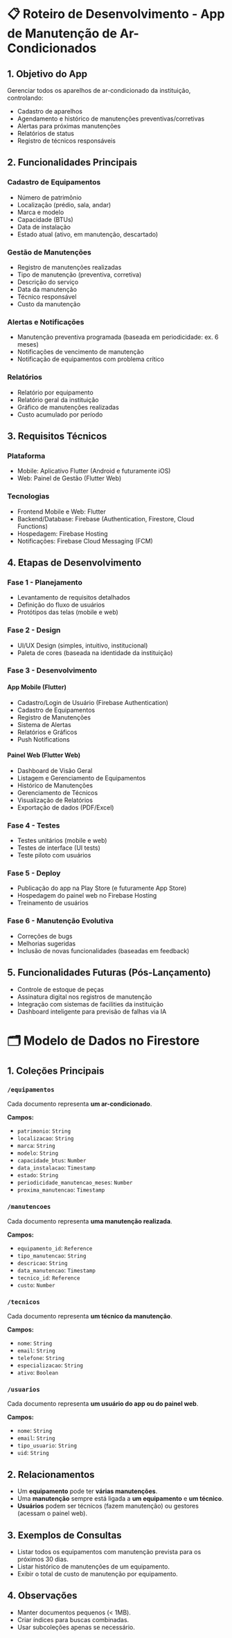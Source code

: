 # 📋 Roteiro de Desenvolvimento - App de Manutenção de Ar-Condicionados

## 1. Objetivo do App
Gerenciar todos os aparelhos de ar-condicionado da instituição, controlando:
- Cadastro de aparelhos
- Agendamento e histórico de manutenções preventivas/corretivas
- Alertas para próximas manutenções
- Relatórios de status
- Registro de técnicos responsáveis

## 2. Funcionalidades Principais

### Cadastro de Equipamentos
- Número de patrimônio
- Localização (prédio, sala, andar)
- Marca e modelo
- Capacidade (BTUs)
- Data de instalação
- Estado atual (ativo, em manutenção, descartado)

### Gestão de Manutenções
- Registro de manutenções realizadas
- Tipo de manutenção (preventiva, corretiva)
- Descrição do serviço
- Data da manutenção
- Técnico responsável
- Custo da manutenção

### Alertas e Notificações
- Manutenção preventiva programada (baseada em periodicidade: ex. 6 meses)
- Notificações de vencimento de manutenção
- Notificação de equipamentos com problema crítico

### Relatórios
- Relatório por equipamento
- Relatório geral da instituição
- Gráfico de manutenções realizadas
- Custo acumulado por período

## 3. Requisitos Técnicos

### Plataforma
- Mobile: Aplicativo Flutter (Android e futuramente iOS)
- Web: Painel de Gestão (Flutter Web)

### Tecnologias
- Frontend Mobile e Web: Flutter
- Backend/Database: Firebase (Authentication, Firestore, Cloud Functions)
- Hospedagem: Firebase Hosting
- Notificações: Firebase Cloud Messaging (FCM)

## 4. Etapas de Desenvolvimento

### Fase 1 - Planejamento
- Levantamento de requisitos detalhados
- Definição do fluxo de usuários
- Protótipos das telas (mobile e web)

### Fase 2 - Design
- UI/UX Design (simples, intuitivo, institucional)
- Paleta de cores (baseada na identidade da instituição)

### Fase 3 - Desenvolvimento

#### App Mobile (Flutter)
- Cadastro/Login de Usuário (Firebase Authentication)
- Cadastro de Equipamentos
- Registro de Manutenções
- Sistema de Alertas
- Relatórios e Gráficos
- Push Notifications

#### Painel Web (Flutter Web)
- Dashboard de Visão Geral
- Listagem e Gerenciamento de Equipamentos
- Histórico de Manutenções
- Gerenciamento de Técnicos
- Visualização de Relatórios
- Exportação de dados (PDF/Excel)

### Fase 4 - Testes
- Testes unitários (mobile e web)
- Testes de interface (UI tests)
- Teste piloto com usuários

### Fase 5 - Deploy
- Publicação do app na Play Store (e futuramente App Store)
- Hospedagem do painel web no Firebase Hosting
- Treinamento de usuários

### Fase 6 - Manutenção Evolutiva
- Correções de bugs
- Melhorias sugeridas
- Inclusão de novas funcionalidades (baseadas em feedback)

## 5. Funcionalidades Futuras (Pós-Lançamento)
- Controle de estoque de peças
- Assinatura digital nos registros de manutenção
- Integração com sistemas de facilities da instituição
- Dashboard inteligente para previsão de falhas via IA

# 🗂️ Modelo de Dados no Firestore

## 1. Coleções Principais

### `/equipamentos`
Cada documento representa **um ar-condicionado**.

**Campos:**
- `patrimonio`: `String`
- `localizacao`: `String`
- `marca`: `String`
- `modelo`: `String`
- `capacidade_btus`: `Number`
- `data_instalacao`: `Timestamp`
- `estado`: `String`
- `periodicidade_manutencao_meses`: `Number`
- `proxima_manutencao`: `Timestamp`

### `/manutencoes`
Cada documento representa **uma manutenção realizada**.

**Campos:**
- `equipamento_id`: `Reference`
- `tipo_manutencao`: `String`
- `descricao`: `String`
- `data_manutencao`: `Timestamp`
- `tecnico_id`: `Reference`
- `custo`: `Number`

### `/tecnicos`
Cada documento representa **um técnico da manutenção**.

**Campos:**
- `nome`: `String`
- `email`: `String`
- `telefone`: `String`
- `especializacao`: `String`
- `ativo`: `Boolean`

### `/usuarios`
Cada documento representa **um usuário do app ou do painel web**.

**Campos:**
- `nome`: `String`
- `email`: `String`
- `tipo_usuario`: `String`
- `uid`: `String`

## 2. Relacionamentos
- Um **equipamento** pode ter **várias manutenções**.
- Uma **manutenção** sempre está ligada a **um equipamento** e **um técnico**.
- **Usuários** podem ser técnicos (fazem manutenção) ou gestores (acessam o painel web).

## 3. Exemplos de Consultas
- Listar todos os equipamentos com manutenção prevista para os próximos 30 dias.
- Listar histórico de manutenções de um equipamento.
- Exibir o total de custo de manutenção por equipamento.

## 4. Observações
- Manter documentos pequenos (< 1MB).
- Criar índices para buscas combinadas.
- Usar subcoleções apenas se necessário.
